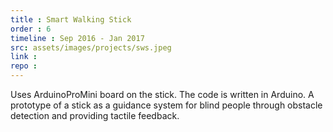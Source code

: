 ```yaml
---
title : Smart Walking Stick
order : 6
timeline : Sep 2016 - Jan 2017
src: assets/images/projects/sws.jpeg
link :
repo :
---
```


Uses ArduinoProMini board on the stick. The code is written in Arduino. A prototype of a stick as a guidance system for blind people through obstacle detection and providing tactile feedback.

